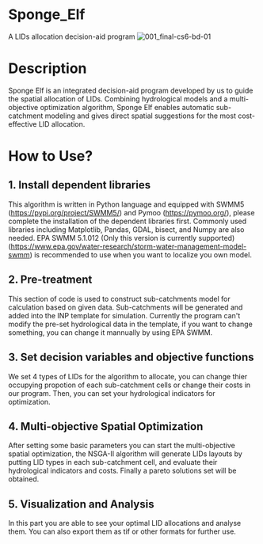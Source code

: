 # Sponge_Elf
A LIDs allocation decision-aid program
![001_final-cs6-bd-01](https://user-images.githubusercontent.com/62609466/170732784-88fa9edb-25ff-4509-bba0-c17e65a2236c.jpg)
# Description
Sponge Elf is an integrated decision-aid program developed by us to guide the spatial allocation of LIDs. Combining hydrological models and a multi-objective optimization algorithm, Sponge Elf enables automatic sub-catchment modeling and gives direct spatial suggestions for the most cost-effective LID allocation. 

# How to Use?
## 1. Install dependent libraries
This algorithm is written in Python language and equipped with SWMM5 (https://pypi.org/project/SWMM5/) and Pymoo (https://pymoo.org/), please complete the installation of the dependent libraries first. Commonly used libraries including Matplotlib, Pandas, GDAL, bisect, and Numpy are also needed. EPA SWMM 5.1.012 (Only this version is currently supported) (https://www.epa.gov/water-research/storm-water-management-model-swmm) is recommended to use when you want to localize you own model.

## 2. Pre-treatment 
This section of code is used to construct sub-catchments model for calculation based on given data. Sub-catchments will be generated and added into the INP template for simulation. Currently the program can't modify the pre-set hydrological data in the template, if you want to change something, you can change it mannually by using EPA SWMM. 

## 3. Set decision variables and objective functions
We set 4 types of LIDs for the algorithm to allocate, you can change thier occupying propotion of each sub-catchment cells or change their costs in our program. Then, you can set your hydrological indicators for optimization. 

## 4. Multi-objective Spatial Optimization
After setting some basic parameters you can start the multi-objective spatial optimization, the NSGA-II algorithm will generate LIDs layouts by putting LID types in each sub-catchment cell, and evaluate their hydrological indicators and costs. Finally a pareto solutions set will be obtained.

## 5. Visualization and Analysis
In this part you are able to see your optimal LID allocations and analyse them. You can also export them as tif or other formats for further use.
